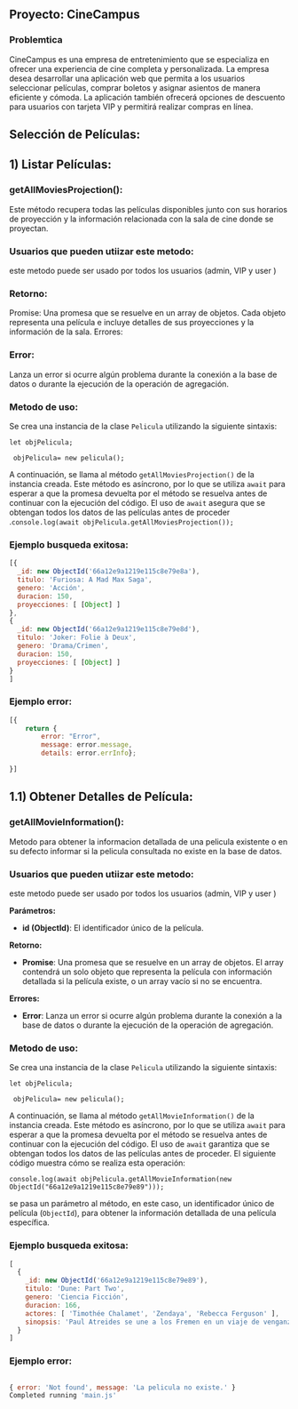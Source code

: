 ## Proyecto: CineCampus

### Problemtica

CineCampus es una empresa de entretenimiento que se especializa en ofrecer una experiencia de cine completa y personalizada. La empresa desea desarrollar una aplicación web que permita a los usuarios seleccionar películas, comprar boletos y asignar asientos de manera eficiente y cómoda. La aplicación también ofrecerá opciones de descuento para usuarios con tarjeta VIP y permitirá realizar compras en línea.

## Selección de Películas:  

## 1) Listar Películas:

### getAllMoviesProjection():

Este método recupera todas las películas disponibles junto con sus horarios de proyección y la información relacionada con la sala de cine donde se proyectan.

### Usuarios que pueden utiizar este metodo:
este metodo puede ser usado por todos los usuarios (admin, VIP y user )
### Retorno:

Promise<Array>: Una promesa que se resuelve en un array de objetos. Cada objeto representa una película e incluye detalles de sus proyecciones y la información de la sala.
Errores:

### Error:

 Lanza un error si ocurre algún problema durante la conexión a la base de datos o durante la ejecución de la operación de agregación.

### Metodo de uso:

Se crea una instancia de la clase `Pelicula` utilizando la siguiente sintaxis: 

`let objPelicula;`

` objPelicula= new pelicula();`

A continuación, se llama al método `getAllMoviesProjection()` de la instancia creada. Este método es asíncrono, por lo que se utiliza `await` para esperar a que la promesa devuelta por el método se resuelva antes de continuar con la ejecución del código. El uso de `await` asegura que se obtengan todos los datos de las películas antes de proceder  .`console.log(await objPelicula.getAllMoviesProjection());`


### Ejemplo busqueda exitosa:

  ```javascript
  [{
    _id: new ObjectId('66a12e9a1219e115c8e79e8a'),
    titulo: 'Furiosa: A Mad Max Saga',
    genero: 'Acción',
    duracion: 150,
    proyecciones: [ [Object] ]
  },
  {
    _id: new ObjectId('66a12e9a1219e115c8e79e8d'),
    titulo: 'Joker: Folie à Deux',
    genero: 'Drama/Crimen',
    duracion: 150,
    proyecciones: [ [Object] ]
  }
] 
  ```


### Ejemplo error:
```javascript
[{
    return { 
        error: "Error", 
        message: error.message,
        details: error.errInfo};

}]
```


## 1.1) Obtener Detalles de Película:

### getAllMovieInformation():

Metodo para obtener la informacion detallada de una pelicula existente o en su defecto informar si la pelicula consultada no existe en la base de datos.

### Usuarios que pueden utiizar este metodo:

este metodo puede ser usado por todos los usuarios (admin, VIP y user )

**Parámetros:**

- **id (ObjectId)**: El identificador único de la película.

**Retorno:**

- **Promise<Array>**: Una promesa que se resuelve en un array de objetos. El array contendrá un solo objeto que representa la película con información detallada si la película existe, o un array vacío si no se encuentra.

**Errores:**

- **Error**: Lanza un error si ocurre algún problema durante la conexión a la base de datos o durante la ejecución de la operación de agregación.

### Metodo de uso:

Se crea una instancia de la clase `Pelicula` utilizando la siguiente sintaxis: 

`let objPelicula;`

` objPelicula= new pelicula();`

A continuación, se llama al método `getAllMovieInformation()` de la instancia creada. Este método es asíncrono, por lo que se utiliza `await` para esperar a que la promesa devuelta por el método se resuelva antes de continuar con la ejecución del código. El uso de `await` garantiza que se obtengan todos los datos de las películas antes de proceder. El siguiente código muestra cómo se realiza esta operación:

`console.log(await objPelicula.getAllMovieInformation(new ObjectId("66a12e9a1219e115c8e79e89")));`

se pasa un parámetro al método, en este caso, un identificador único de película (`ObjectId`), para obtener la información detallada de una película específica.

### Ejemplo busqueda exitosa:

```javascript
[
  {
    _id: new ObjectId('66a12e9a1219e115c8e79e89'),
    titulo: 'Dune: Part Two',
    genero: 'Ciencia Ficción',
    duracion: 166,
    actores: [ 'Timothée Chalamet', 'Zendaya', 'Rebecca Ferguson' ],
    sinopsis: 'Paul Atreides se une a los Fremen en un viaje de venganza contra los conspiradores que destruyeron a su familia.'
  }
]
```

### Ejemplo error:

```javascript

{ error: 'Not found', message: 'La pelicula no existe.' }
Completed running 'main.js'
```

